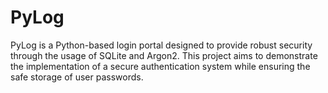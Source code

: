 # PyLog
PyLog is a Python-based login portal designed to provide robust security through the usage of SQLite and Argon2. This project aims to demonstrate the implementation of a secure authentication system while ensuring the safe storage of user passwords.
